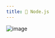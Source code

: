 ```yaml
---
title: 📁 Node.js
---
```


![image](https://encrypted-tbn0.gstatic.com/images?q=tbn:ANd9GcSHR157eimPvTQ5griQgDXcucsuFjzgscHQgA&s)